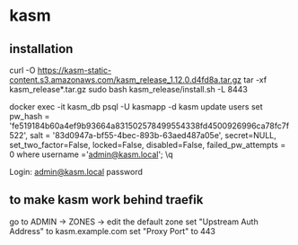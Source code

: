 # kasm

## installation

curl -O https://kasm-static-content.s3.amazonaws.com/kasm_release_1.12.0.d4fd8a.tar.gz
tar -xf kasm_release*.tar.gz
sudo bash kasm_release/install.sh -L 8443

docker exec -it kasm_db psql -U kasmapp -d kasm
update users set
    pw_hash = 'fe519184b60a4ef9b93664a831502578499554338fd4500926996ca78fc7f522',
    salt = '83d0947a-bf55-4bec-893b-63aed487a05e',
    secret=NULL, set_two_factor=False, locked=False,
    disabled=False, failed_pw_attempts = 0 where username ='admin@kasm.local';
\q

Login:
admin@kasm.local
password

## to make kasm work behind traefik
go to ADMIN -> ZONES -> edit the default zone
set "Upstream Auth Address" to kasm.example.com
set "Proxy Port" to 443